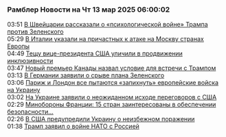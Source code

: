 <h3>Рамблер Новости на Чт 13 мар 2025 06:00:02</h3>
<div class="rssn table">
  <span class="smaller gray hspace">03:51</span> <a class="nodecor" href="https://news.rambler.ru/world/54340137-v-shveytsarii-rasskazali-o-psihologicheskoy-voyne-trampa-protiv-zelenskogo/">В Швейцарии рассказали о «психологической войне» Трампа против Зеленского</a>
</div>
<div class="rssn table">
  <span class="smaller gray hspace">05:29</span> <a class="nodecor" href="https://news.rambler.ru/world/54340184-v-italii-ukazali-na-prichastnyh-k-atake-na-moskvu-stranah-evropy/">В Италии указали на причастных к атаке на Москву странах Европы</a>
</div>
<div class="rssn table">
  <span class="smaller gray hspace">04:49</span> <a class="nodecor" href="https://news.rambler.ru/world/54334424-teschu-vitse-prezidenta-ssha-ulichili-v-prodvizhenii-inklyuzivnosti/">Тещу вице-президента США уличили в продвижении инклюзивности</a>
</div>
<div class="rssn table">
  <span class="smaller gray hspace">03:47</span> <a class="nodecor" href="https://news.rambler.ru/world/54340115-novyy-premer-kanady-nazval-uslovie-dlya-vstrechi-s-trampom/">Новый премьер Канады назвал условие для встречи с Трампом</a>
</div>
<div class="rssn table">
  <span class="smaller gray hspace">03:13</span> <a class="nodecor" href="https://news.rambler.ru/world/54340114-v-germanii-zayavili-o-sryve-plana-zelenskogo/">В Германии заявили о срыве плана Зеленского</a>
</div>
<div class="rssn table">
  <span class="smaller gray hspace">03:06</span> <a class="nodecor" href="https://news.rambler.ru/world/54340098-parizh-i-london-vse-pytayutsya-zapihnut-evropeyskie-voyska-na-ukrainu/">Париж и Лондон все пытаются «запихнуть» европейские войска на Украину</a>
</div>
<div class="rssn table">
  <span class="smaller gray hspace">03:02</span> <a class="nodecor" href="https://news.rambler.ru/world/54340095-na-ukraine-zayavili-o-neozhidannom-ishode-peregovorov-s-ssha/">На Украине заявили о неожиданном исходе переговоров с США</a>
</div>
<div class="rssn table">
  <span class="smaller gray hspace">02:29</span> <a class="nodecor" href="https://news.rambler.ru/world/54340013-minoborony-frantsii-15-stran-zainteresovany-v-obespechenii-bezopasnosti-ukrainy/">Минобороны Франции: 15 стран заинтересованы в обеспечении безопасности...</a>
</div>
<div class="rssn table">
  <span class="smaller gray hspace">02:26</span> <a class="nodecor" href="https://news.rambler.ru/world/54340042-v-ssha-predupredili-ukrainu-o-neizbezhnom-porazhenii/">В США предупредили Украину о неизбежном поражении</a>
</div>
<div class="rssn table">
  <span class="smaller gray hspace">01:38</span> <a class="nodecor" href="https://news.rambler.ru/world/54339450-tramp-zayavil-o-voyne-nato-s-rossiey/">Трамп заявил о войне НАТО с Россией</a>
</div>